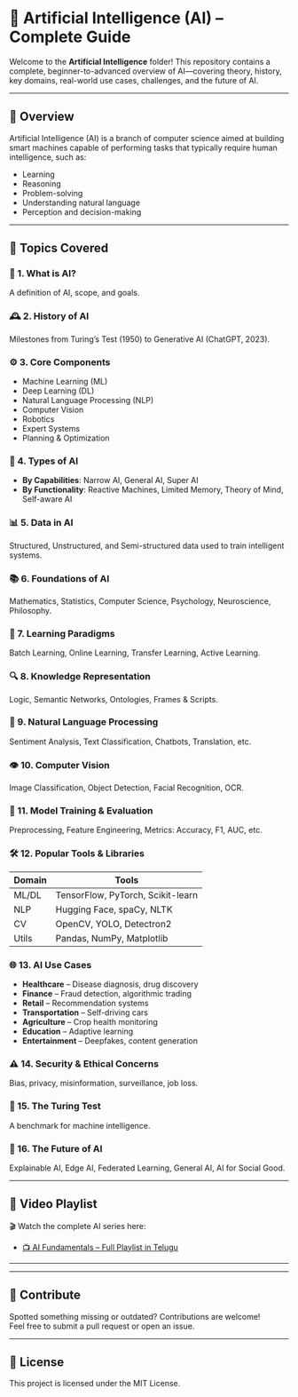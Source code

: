 # 🤖 Artificial Intelligence (AI) – Complete Guide

Welcome to the **Artificial Intelligence** folder! This repository contains a complete, beginner-to-advanced overview of AI—covering theory, history, key domains, real-world use cases, challenges, and the future of AI.

---

## 📌 Overview

Artificial Intelligence (AI) is a branch of computer science aimed at building smart machines capable of performing tasks that typically require human intelligence, such as:

- Learning
- Reasoning
- Problem-solving
- Understanding natural language
- Perception and decision-making

---

## 🧠 Topics Covered

### 📘 1. What is AI?
A definition of AI, scope, and goals.

### 🕰️ 2. History of AI
Milestones from Turing’s Test (1950) to Generative AI (ChatGPT, 2023).

### ⚙️ 3. Core Components
- Machine Learning (ML)
- Deep Learning (DL)
- Natural Language Processing (NLP)
- Computer Vision
- Robotics
- Expert Systems
- Planning & Optimization

### 🧠 4. Types of AI
- **By Capabilities**: Narrow AI, General AI, Super AI
- **By Functionality**: Reactive Machines, Limited Memory, Theory of Mind, Self-aware AI

### 📊 5. Data in AI
Structured, Unstructured, and Semi-structured data used to train intelligent systems.

### 📚 6. Foundations of AI
Mathematics, Statistics, Computer Science, Psychology, Neuroscience, Philosophy.

### 🤖 7. Learning Paradigms
Batch Learning, Online Learning, Transfer Learning, Active Learning.

### 🔍 8. Knowledge Representation
Logic, Semantic Networks, Ontologies, Frames & Scripts.

### 💬 9. Natural Language Processing
Sentiment Analysis, Text Classification, Chatbots, Translation, etc.

### 👁️ 10. Computer Vision
Image Classification, Object Detection, Facial Recognition, OCR.

### 🧪 11. Model Training & Evaluation
Preprocessing, Feature Engineering, Metrics: Accuracy, F1, AUC, etc.

### 🛠️ 12. Popular Tools & Libraries
| Domain | Tools |
|--------|-------|
| ML/DL  | TensorFlow, PyTorch, Scikit-learn |
| NLP    | Hugging Face, spaCy, NLTK         |
| CV     | OpenCV, YOLO, Detectron2          |
| Utils  | Pandas, NumPy, Matplotlib         |

### 🌐 13. AI Use Cases
- **Healthcare** – Disease diagnosis, drug discovery
- **Finance** – Fraud detection, algorithmic trading
- **Retail** – Recommendation systems
- **Transportation** – Self-driving cars
- **Agriculture** – Crop health monitoring
- **Education** – Adaptive learning
- **Entertainment** – Deepfakes, content generation

### ⚠️ 14. Security & Ethical Concerns
Bias, privacy, misinformation, surveillance, job loss.

### 🧠 15. The Turing Test
A benchmark for machine intelligence.

### 🔮 16. The Future of AI
Explainable AI, Edge AI, Federated Learning, General AI, AI for Social Good.

---

## 🎥 Video Playlist

🎬 Watch the complete AI series here:

- [📺 AI Fundamentals – Full Playlist in Telugu](https://www.youtube.com/playlist?list=PLv_sM9ZH4RUX3cTixZiSBlCVhG_L9rDzV)

---
---

## 🙌 Contribute

Spotted something missing or outdated? Contributions are welcome!  
Feel free to submit a pull request or open an issue.

---

## 📄 License

This project is licensed under the MIT License.
